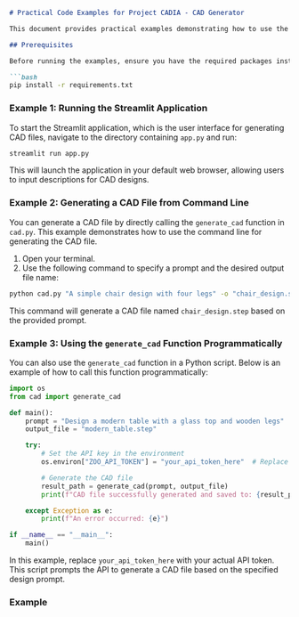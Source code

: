 ```markdown
# Practical Code Examples for Project CADIA - CAD Generator

This document provides practical examples demonstrating how to use the main features of the Project CADIA repository. The examples will cover how to generate CAD files from text prompts using the provided API and the Streamlit application.

## Prerequisites

Before running the examples, ensure you have the required packages installed. Use the following command to install dependencies from `requirements.txt`:

```bash
pip install -r requirements.txt
```

### Example 1: Running the Streamlit Application

To start the Streamlit application, which is the user interface for generating CAD files, navigate to the directory containing `app.py` and run:

```bash
streamlit run app.py
```

This will launch the application in your default web browser, allowing users to input descriptions for CAD designs.

### Example 2: Generating a CAD File from Command Line

You can generate a CAD file by directly calling the `generate_cad` function in `cad.py`. This example demonstrates how to use the command line for generating the CAD file.

1. Open your terminal.
2. Use the following command to specify a prompt and the desired output file name:

```bash
python cad.py "A simple chair design with four legs" -o "chair_design.step"
```

This command will generate a CAD file named `chair_design.step` based on the provided prompt.

### Example 3: Using the `generate_cad` Function Programmatically

You can also use the `generate_cad` function in a Python script. Below is an example of how to call this function programmatically:

```python
import os
from cad import generate_cad

def main():
    prompt = "Design a modern table with a glass top and wooden legs"
    output_file = "modern_table.step"

    try:
        # Set the API key in the environment
        os.environ["ZOO_API_TOKEN"] = "your_api_token_here"  # Replace with your actual API key

        # Generate the CAD file
        result_path = generate_cad(prompt, output_file)
        print(f"CAD file successfully generated and saved to: {result_path}")

    except Exception as e:
        print(f"An error occurred: {e}")

if __name__ == "__main__":
    main()
```

In this example, replace `your_api_token_here` with your actual API token. This script prompts the API to generate a CAD file based on the specified design prompt.

### Example 